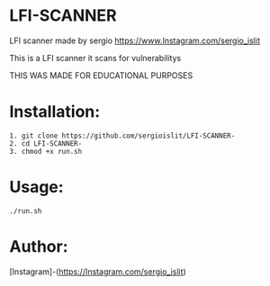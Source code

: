# LFI-SCANNER
LFI scanner made by sergio
https://www.Instagram.com/sergio_islit

This is a LFI scanner it scans for vulnerabilitys 

THIS WAS MADE FOR EDUCATIONAL PURPOSES 






# Installation:
    1. git clone https://github.com/sergioislit/LFI-SCANNER-
    2. cd LFI-SCANNER- 
    3. chmod +x run.sh



# Usage:
    ./run.sh
    
   

     
# Author:  

[Instagram]-(https://Instagram.com/sergio_islit)
